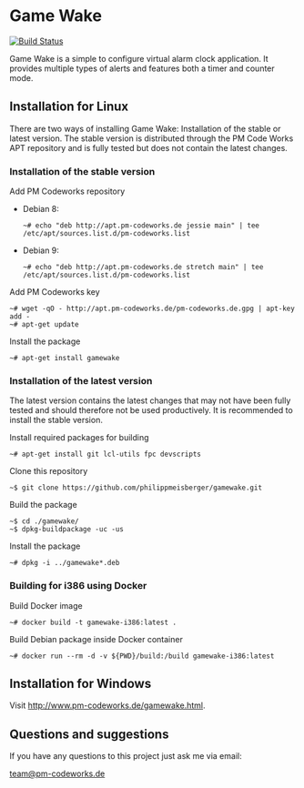 Game Wake
=========

[![Build Status](https://travis-ci.org/philippmeisberger/gamewake.svg?branch=master)](https://travis-ci.org/philippmeisberger/gamewake)

Game Wake is a simple to configure virtual alarm clock application. It provides multiple types of alerts and features both a timer and counter mode.

Installation for Linux
----------------------

There are two ways of installing Game Wake: Installation of the stable or latest version. The stable version is distributed through the PM Code Works APT repository and is fully tested but does not contain the latest changes.

### Installation of the stable version

Add PM Codeworks repository

* Debian 8:

    `~# echo "deb http://apt.pm-codeworks.de jessie main" | tee /etc/apt/sources.list.d/pm-codeworks.list`

* Debian 9:

    `~# echo "deb http://apt.pm-codeworks.de stretch main" | tee /etc/apt/sources.list.d/pm-codeworks.list`

Add PM Codeworks key

    ~# wget -qO - http://apt.pm-codeworks.de/pm-codeworks.de.gpg | apt-key add -
    ~# apt-get update

Install the package

    ~# apt-get install gamewake

### Installation of the latest version

The latest version contains the latest changes that may not have been fully tested and should therefore not be used productively. It is recommended to install the stable version.

Install required packages for building

    ~# apt-get install git lcl-utils fpc devscripts

Clone this repository

    ~$ git clone https://github.com/philippmeisberger/gamewake.git

Build the package

    ~$ cd ./gamewake/
    ~$ dpkg-buildpackage -uc -us

Install the package

    ~# dpkg -i ../gamewake*.deb

### Building for i386 using Docker

Build Docker image

    ~# docker build -t gamewake-i386:latest .

Build Debian package inside Docker container

    ~# docker run --rm -d -v ${PWD}/build:/build gamewake-i386:latest

Installation for Windows
------------------------

Visit <http://www.pm-codeworks.de/gamewake.html>.

Questions and suggestions
-------------------------

If you have any questions to this project just ask me via email:

<team@pm-codeworks.de>
